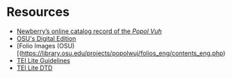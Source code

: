 # Resources 

- [Newberry’s online catalog record of the _Popol Vuh_](https://i-share.carli.illinois.edu/nby/cgi-bin/Pwebrecon.cgi?DB=local&v1=1&BBRecID=137083)
- [OSU's Digital Edition](https://library.osu.edu/projects/popolwuj/)
- [Folio Images (OSU)[(https://library.osu.edu/projects/popolwuj/folios_eng/contents_eng.php)
- [TEI Lite Guidelines]()
- [TEI Lite DTD](http://www.tei-c.org/release/xml/tei/custom/schema/dtd/tei_lite.dtd)